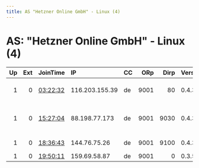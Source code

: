 ```yaml
---
title: AS "Hetzner Online GmbH" - Linux (4)
---
```


# AS: "Hetzner Online GmbH" - Linux (4)

|   Up |   Ext | JoinTime                                                                                            | IP             | CC   |   ORp |   Dirp | Version   | Contact                   | Nickname   |   eFamMembers |
|-----:|------:|:----------------------------------------------------------------------------------------------------|:---------------|:-----|------:|-------:|:----------|:--------------------------|:-----------|--------------:|
|    1 |     0 | [03:22:32](https://metrics.torproject.org/rs.html#details/EA55A80DC741ABF678BB0107AB89D6BA62865071) | 116.203.155.39 | de   |  9001 |     80 | 0.4.3.5   | libreguard at protonmai   | x01de      |             1 |
|    1 |     0 | [15:27:04](https://metrics.torproject.org/rs.html#details/B4528B994ACF4D737C822BBB82E227F680CC4164) | 88.198.77.173  | de   |  9001 |   9030 | 0.4.3.5   | Daniel Grant daniel at se | juno       |             1 |
|    1 |     0 | [18:36:43](https://metrics.torproject.org/rs.html#details/4EF9E15E75EEE3411F90F35F16786221A57BBAEF) | 144.76.75.26   | de   |  9001 |   9100 | 0.4.3.5   | Proton Mail               | berlin     |             1 |
|    1 |     0 | [19:50:11](https://metrics.torproject.org/rs.html#details/CDA9361C072A86719AA3D5A283F5BFBCBF82133B) | 159.69.58.87   | de   |  9001 |      0 | 0.3.5.10  | None                      | metamorph  |             1 |
